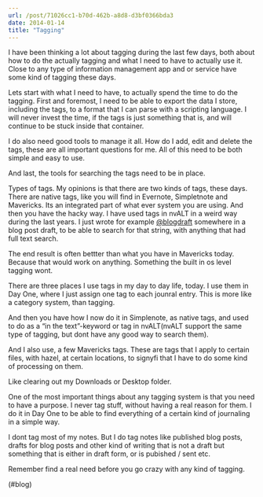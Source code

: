 ```yaml
---
url: /post/71026cc1-b70d-462b-a8d8-d3bf0366bda3
date: 2014-01-14
title: "Tagging"
---
```


I have been thinking a lot about tagging during the last few days, both about how to do the actually tagging and what I need to have to actually use it. Close to any type of information management app and or service have some kind of tagging these days.



Lets start with what I need to have, to actually spend the time to do the tagging. First and foremost, I need to be able to export the data I store, including the tags, to a format that I can parse with a scripting language. I will never invest the time, if the tags is just something that is, and will continue to be stuck inside that container.



I do also need good tools to manage it all. How do I add, edit and delete the tags, these are all important questions for me. All of this need to be both simple and easy to use.



And last, the tools for searching the tags need to be in place.



Types of tags. My opinions is that there are two kinds of tags, these days. There are native tags, like you will find in Evernote, Simpletnote and Mavericks. Its an integrated part of what ever system you are using. And then you have the hacky way. I have used tags in nvALT in a weird way during the last years. I just wrote for example [@blogdraft](https://micro.blog/blogdraft) somewhere in a blog post draft, to be able to search for that string, with anything that had full text search.



The end result is often bettter than what you have in Mavericks today. Because that would work on anything. Something the built in os level tagging wont.



There are three places I use tags in my day to day life, today. I use them in Day One, where I just assign one tag to each jounral entry. This is more like a category system, than tagging.



And then you have how I now do it in Simplenote, as native tags, and used to do as a &#8220;in the text&#8221;-keyword or tag in nvALT(nvALT support the same type of tagging, but dont have any good way to search them).



And I also use, a few Mavericks tags. These are tags that I apply to certain files, with hazel, at certain locations, to signyfi that I have to do some kind of processing on them.



Like clearing out my Downloads or Desktop folder.



One of the most important things about any tagging system is that you need to have a purpose. I never tag stuff, without having a real reason for them. I do it in Day One to be able to find everything of a certain kind of journaling in a simple way.



I dont tag most of my notes. But I do tag notes like published blog posts, drafts for blog posts and other kind of writing that is not a draft but something that is either in draft form, or is pubished / sent etc.



Remember find a real need before you go crazy with any kind of tagging.



(#blog)